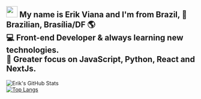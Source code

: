 ## <img src="https://media.giphy.com/media/ehz3LfVj7NvpY8jYUY/giphy.gif" width="30px" position="absolute" bottom="0px"> My name is Erik Viana and I'm from Brazil, 🏡 Brazilian, Brasília/DF 🌎 <br> 💻 Front-end Developer & always learning new technologies. <br> 🚀 Greater focus on JavaScript, Python, React and NextJs. <br>

![Erik's GitHub Stats](https://github-readme-stats.vercel.app/api?username=kinerik&hide=contribs,prs&theme=nightowl) <br>
[![Top Langs](https://github-readme-stats.vercel.app/api/top-langs/?username=kinerik&layout=compact&theme=nightowl)](https://github.com/kinerik) <br>
